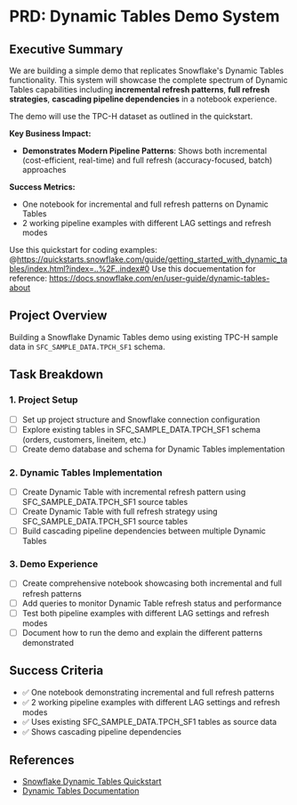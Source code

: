 # PRD: Dynamic Tables Demo System

## Executive Summary

We are building a simple demo that replicates Snowflake's Dynamic Tables functionality. This system will showcase the complete spectrum of Dynamic Tables capabilities including **incremental refresh patterns**, **full refresh strategies**, **cascading pipeline dependencies** in a notebook experience.

The demo will use the TPC-H dataset as outlined in the quickstart.

**Key Business Impact:**
- **Demonstrates Modern Pipeline Patterns**: Shows both incremental (cost-efficient, real-time) and full refresh (accuracy-focused, batch) approaches

**Success Metrics:**
- One notebook for incremental and full refresh patterns on Dynamic Tables
- 2 working pipeline examples with different LAG settings and refresh modes

Use this quickstart for coding examples: @https://quickstarts.snowflake.com/guide/getting_started_with_dynamic_tables/index.html?index=..%2F..index#0 
Use this docuementation for reference: https://docs.snowflake.com/en/user-guide/dynamic-tables-about

## Project Overview
Building a Snowflake Dynamic Tables demo using existing TPC-H sample data in `SFC_SAMPLE_DATA.TPCH_SF1` schema.

## Task Breakdown

### 1. Project Setup
- [ ] Set up project structure and Snowflake connection configuration
- [ ] Explore existing tables in SFC_SAMPLE_DATA.TPCH_SF1 schema (orders, customers, lineitem, etc.)
- [ ] Create demo database and schema for Dynamic Tables implementation

### 2. Dynamic Tables Implementation
- [ ] Create Dynamic Table with incremental refresh pattern using SFC_SAMPLE_DATA.TPCH_SF1 source tables
- [ ] Create Dynamic Table with full refresh strategy using SFC_SAMPLE_DATA.TPCH_SF1 source tables
- [ ] Build cascading pipeline dependencies between multiple Dynamic Tables

### 3. Demo Experience
- [ ] Create comprehensive notebook showcasing both incremental and full refresh patterns
- [ ] Add queries to monitor Dynamic Table refresh status and performance
- [ ] Test both pipeline examples with different LAG settings and refresh modes
- [ ] Document how to run the demo and explain the different patterns demonstrated

## Success Criteria
- ✅ One notebook demonstrating incremental and full refresh patterns
- ✅ 2 working pipeline examples with different LAG settings and refresh modes
- ✅ Uses existing SFC_SAMPLE_DATA.TPCH_SF1 tables as source data
- ✅ Shows cascading pipeline dependencies

## References
- [Snowflake Dynamic Tables Quickstart](https://quickstarts.snowflake.com/guide/getting_started_with_dynamic_tables/index.html)
- [Dynamic Tables Documentation](https://docs.snowflake.com/en/user-guide/dynamic-tables-about) 